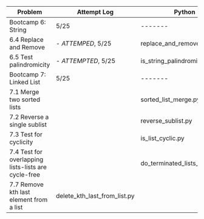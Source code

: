 | Problem |  Attempt Log | Python  |
| ------ | ------ | ------ |
| Bootcamp 6: String | 5/25 | ------- |
| 6.4 Replace and Remove | - *ATTEMPED*, 5/25 | replace_and_remove.py |
| 6.5 Test palindromicity | - *ATTEMPTED*, 5/25 | is_string_palindromic.py |
| Bootcamp 7: Linked List | 5/25 | ------- |
| 7.1 Merge two sorted lists | | sorted_list_merge.py |
| 7.2 Reverse a single sublist | | reverse\_sublist.py |
| 7.3 Test for cyclicity | | is\_list\_cyclic.py |
| 7.4 Test for overlapping lists-lists are cycle-free| | do\_terminated\_lists\_overlap.py |
| 7.7  Remove kth last element from a list| delete\_kth\_last\_from\_list.py |
